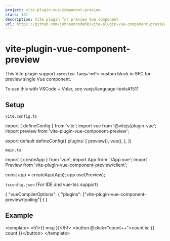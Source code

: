 ```yaml
---
project: vite-plugin-vue-component-preview
stars: 131
description: Vite plugin for preview Vue component
url: https://github.com/johnsoncodehk/vite-plugin-vue-component-preview
---
```


vite-plugin-vue-component-preview
=================================

This Vite plugin support `<preview lang="md">` custom block in SFC for preview single Vue component.

To use this with VSCode + Volar, see vuejs/language-tools#1511

Setup
-----

`vite.config.ts`

import { defineConfig } from 'vite';
import vue from '@vitejs/plugin-vue';
import preview from 'vite-plugin-vue-component-preview';

export default defineConfig({
	plugins: \[
		preview(),
		vue(),
	\],
})

`main.ts`

import { createApp } from 'vue';
import App from './App.vue';
import Preview from 'vite-plugin-vue-component-preview/client';

const app \= createApp(App);
app.use(Preview);

`tsconfig.json` (For IDE and vue-tsc support)

{
  "vueCompilerOptions": {
    "plugins": \["vite-plugin-vue-component-preview/tooling"\]
  }
}

Example
-------

<!-- Component part -->
<template\>
	<h1\>{{ msg }}</h1\>
	<button @click\="count++"\>count is: {{ count }}</button\>
</template\>

<script setup lang\="ts"\>
import { ref } from 'vue'

defineProps<{ msg: string }\>()

const count \= ref(0)
</script\>

<!-- Preview part -->

<preview lang\="md"\>

	# This is preview page of HelloWorld.vue

	## Props

	| Props       | Description    |
	| ----------- | -------------- |
	| msg         | Title message  |

	## Examples

	<script setup\>
	const msgs \= \[
	'Hello Peter',
	'Hello John',
	\];
	</script\>

	<template v-for\="msg in msgs"\>
		<slot :msg\="msg"\></slot\>
	</template\>

	<style\>
	body {
		background-color: green;
	}
	</style\>

</preview\>

Example repo: https://github.com/johnsoncodehk/volar-starter (Open http://localhost:3000/\_\_preview/src/components/HelloWorld.vue to see the result.)

### Self-import

When you want to preview the component including `<slot>`, importing the component itself provides the solution as follows:

<template\>
	<div\>
		<slot\></slot\>
	</div\>
</template\>

<preview lang\="md"\>

	<script setup\>
	import TestPreview from './TestPreview.vue'	// TestPreview.vue is the name of this file itself.
	const msgs \= \['1', '2'\]
	</script\>

	<template v-for\="msg in msgs"\>
		<TestPreview\>
			test {{ msg }}
		</TestPreview\>
	</template\>

</preview\>

This method relates to #17.

Sponsors
--------

Credits
-------

-   Markdown parser power by https://github.com/antfu/vite-plugin-vue-markdown
